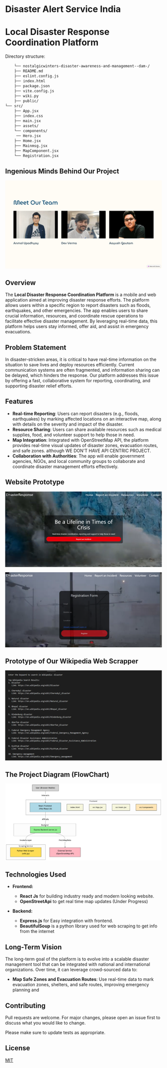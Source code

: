 # Disaster Alert Service India
# Local Disaster Response Coordination Platform

Directory structure:

        └── nostalgicwinters-disaster-awareness-and-management--dam-/
        ├── README.md
        ├── eslint.config.js
        ├── index.html
        ├── package.json
        ├── vite.config.js
        ├── wiki.py
        ├── public/
    └── src/
        ├── App.jsx
        ├── index.css
        ├── main.jsx
        ├── assets/
        └── components/
         ── Hero.jsx
        ├── Home.jsx
        ├── Mainmsg.jsx
        ├── MapComponent.jsx
        └── Registration.jsx

## Ingenious Minds Behind Our Project
![image alt](https://github.com/NostalgicWinters/Disaster-Awareness-and-Management--DAM-/blob/main/Meet-Our-Team.png?raw=true)

## Overview

The **Local Disaster Response Coordination Platform** is a mobile and web application aimed at improving disaster response efforts. The platform allows users within a specific region to report disasters such as floods, earthquakes, and other emergencies. The app enables users to share crucial information, resources, and coordinate rescue operations to facilitate effective disaster management. By leveraging real-time data, this platform helps users stay informed, offer aid, and assist in emergency evacuations.

## Problem Statement

In disaster-stricken areas, it is critical to have real-time information on the situation to save lives and deploy resources efficiently. Current communication systems are often fragmented, and information sharing can be delayed, which hinders the response. Our platform addresses this issue by offering a fast, collaborative system for reporting, coordinating, and supporting disaster relief efforts.

## Features

- **Real-time Reporting**: Users can report disasters (e.g., floods, earthquakes) by marking affected locations on an interactive map, along with details on the severity and impact of the disaster.
- **Resource Sharing**: Users can share available resources such as medical supplies, food, and volunteer support to help those in need.
- **Map Integration**: Integrated with OpenStreetMap API, the platform provides real-time visual updates of disaster zones, evacuation routes, and safe zones.
  although WE DON'T HAVE API CENTRIC PROJECT.
- **Collaboration with Authorities**: The app will enable government agencies, NGOs, and local community groups to collaborate and coordinate disaster management efforts effectively.

## Website Prototype
![image alt](https://github.com/NostalgicWinters/Disaster-Awareness-and-Management--DAM-/blob/main/website%20prototype%20.png?raw=true)

![image alt](https://github.com/NostalgicWinters/Disaster-Awareness-and-Management--DAM-/blob/main/website%20prototype2.png?raw=true)

## Prototype of Our Wikipedia Web Scrapper
![image alt](https://github.com/NostalgicWinters/Disaster-Awareness-and-Management--DAM-/blob/main/WikiScrapper.png)

## The Project Diagram (FlowChart)

![image alt](https://github.com/NostalgicWinters/Disaster-Awareness-and-Management--DAM-/blob/main/TheProjectDiagram(FlowChart).png?raw=true)

## Technologies Used

- **Frontend:**
  - **React Js** for building industry ready and modern looking website.
  - **OpenStreetApi** to get real time map updates (Under Progress)
 
- **Backend:**
  - **Express.js** for Easy integration with frontend.
  - **BeautifulSoup** is a python library used for web scraping to get info from the internet


  
## Long-Term Vision

The long-term goal of the platform is to evolve into a scalable disaster management tool that can be integrated with national and international organizations. Over time, it can leverage crowd-sourced data to:

- **Map Safe Zones and Evacuation Routes**: Use real-time data to mark evacuation zones, shelters, and safe routes, improving emergency planning and

  



## Contributing

Pull requests are welcome. For major changes, please open an issue first
to discuss what you would like to change.

Please make sure to update tests as appropriate.

## License

[MIT](https://choosealicense.com/licenses/mit/)
